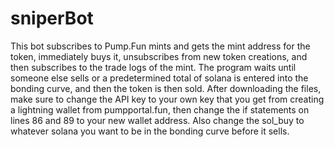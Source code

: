 # sniperBot
This bot subscribes to Pump.Fun mints and gets the mint address for the token, immediately buys it, unsubscribes from new token creations, and then subscribes to the trade logs of the mint. The program waits until someone else sells or a predetermined total of solana is entered into the bonding curve, and then the token is then sold.
After downloading the files, make sure to change the API key to your own key that you get from creating a lightning wallet from pumpportal.fun, then change the if statements on lines 86 and 89 to your new wallet address.
Also change the sol_buy to whatever solana you want to be in the bonding curve before it sells.
